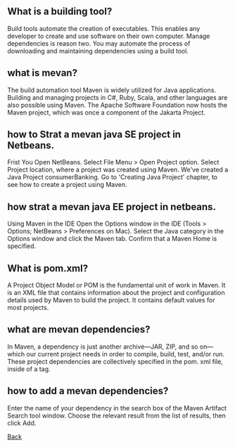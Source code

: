 ## What is a building tool?

Build tools automate the creation of executables. This enables any developer to create and use software on their own computer. Manage dependencies is reason two. You may automate the process of downloading and maintaining dependencies using a build tool.

##  what is mevan?

The build automation tool Maven is widely utilized for Java applications. Building and managing projects in C#, Ruby, Scala, and other languages are also possible using Maven. The Apache Software Foundation now hosts the Maven project, which was once a component of the Jakarta Project.

## how to Strat a mevan java SE project in Netbeans.
Frist You Open NetBeans.
Select File Menu > Open Project option.
Select Project location, where a project was created using Maven. We've created a Java Project consumerBanking. Go to 'Creating Java Project' chapter, to see how to create a project using Maven.


## how strat a mevan java EE project in netbeans.

Using Maven in the IDE
Open the Options window in the IDE (Tools > Options; NetBeans > Preferences on Mac).
Select the Java category in the Options window and click the Maven tab.
Confirm that a Maven Home is specified.

## What is pom.xml?

A Project Object Model or POM is the fundamental unit of work in Maven. It is an XML file that contains information about the project and configuration details used by Maven to build the project. It contains default values for most projects.

## what are mevan dependencies?
In Maven, a dependency is just another archive—JAR, ZIP, and so on—which our current project needs in order to compile, build, test, and/or run. These project dependencies are collectively specified in the pom. xml file, inside of a <dependencies> tag.

## how to add a mevan dependencies?

Enter the name of your dependency in the search box of the Maven Artifact Search tool window. Choose the relevant result from the list of results, then click Add.

[Back](https://github.com/hmislk/hmis/wiki/Tech-Stack)

 



